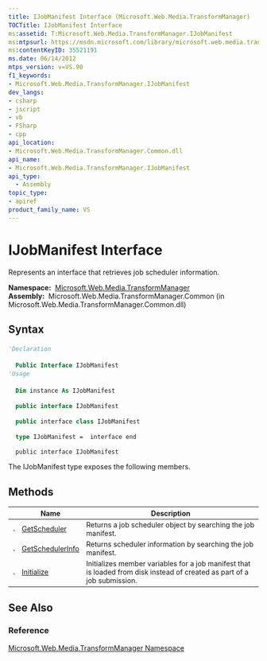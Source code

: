 ```yaml
---
title: IJobManifest Interface (Microsoft.Web.Media.TransformManager)
TOCTitle: IJobManifest Interface
ms:assetid: T:Microsoft.Web.Media.TransformManager.IJobManifest
ms:mtpsurl: https://msdn.microsoft.com/library/microsoft.web.media.transformmanager.ijobmanifest(v=VS.90)
ms:contentKeyID: 35521191
ms.date: 06/14/2012
mtps_version: v=VS.90
f1_keywords:
- Microsoft.Web.Media.TransformManager.IJobManifest
dev_langs:
- csharp
- jscript
- vb
- FSharp
- cpp
api_location:
- Microsoft.Web.Media.TransformManager.Common.dll
api_name:
- Microsoft.Web.Media.TransformManager.IJobManifest
api_type:
  - Assembly
topic_type:
- apiref
product_family_name: VS
---
```


# IJobManifest Interface

Represents an interface that retrieves job scheduler information.

**Namespace:**  [Microsoft.Web.Media.TransformManager](microsoft-web-media-transformmanager-namespace.md)  
**Assembly:**  Microsoft.Web.Media.TransformManager.Common (in Microsoft.Web.Media.TransformManager.Common.dll)

## Syntax

```vb
'Declaration

  Public Interface IJobManifest
'Usage

  Dim instance As IJobManifest
```

```csharp
  public interface IJobManifest
```

```cpp
  public interface class IJobManifest
```

``` fsharp
  type IJobManifest =  interface end
```

```jscript
  public interface IJobManifest
```

The IJobManifest type exposes the following members.

## Methods

||Name|Description|
|--- |--- |--- |
|![Public method](images/Hh125771.pubmethod(en-us,VS.90).gif "Public method")|[GetScheduler](ijobmanifest-getscheduler-method-microsoft-web-media-transformmanager.md)|Returns a job scheduler object by searching the job manifest.|
|![Public method](images/Hh125771.pubmethod(en-us,VS.90).gif "Public method")|[GetSchedulerInfo](ijobmanifest-getschedulerinfo-method-microsoft-web-media-transformmanager.md)|Returns scheduler information by searching the job manifest.|
|![Public method](images/Hh125771.pubmethod(en-us,VS.90).gif "Public method")|[Initialize](ijobmanifest-initialize-method-microsoft-web-media-transformmanager.md)|Initializes member variables for a job manifest that is loaded from disk instead of created as part of a job submission.|

## See Also

### Reference

[Microsoft.Web.Media.TransformManager Namespace](microsoft-web-media-transformmanager-namespace.md)
